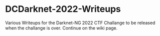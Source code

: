 # DCDarknet-2022-Writeups
Various Writeups for the Darknet-NG 2022 CTF Challange to be released when the challange is over.
Continue on the wiki page.
